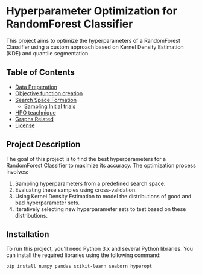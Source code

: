 # Hyperparameter Optimization for RandomForest Classifier

This project aims to optimize the hyperparameters of a RandomForest Classifier using a custom approach based on Kernel Density Estimation (KDE) and quantile segmentation.

## Table of Contents
- [Data Preperation](#project-description)
- [Objective function creation](#installation)
- [Search Space Formation](#usage)
  - [Sampling Initial trials ](#example)
- [HPO teachnique](#visualization)
- [Graphs Related](#results)
- [License](#license)

## Project Description
The goal of this project is to find the best hyperparameters for a RandomForest Classifier to maximize its accuracy. The optimization process involves:
1. Sampling hyperparameters from a predefined search space.
2. Evaluating these samples using cross-validation.
3. Using Kernel Density Estimation to model the distributions of good and bad hyperparameter sets.
4. Iteratively selecting new hyperparameter sets to test based on these distributions.

## Installation
To run this project, you'll need Python 3.x and several Python libraries. You can install the required libraries using the following command:

```bash
pip install numpy pandas scikit-learn seaborn hyperopt
